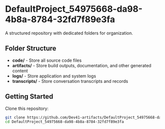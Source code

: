 # DefaultProject_54975668-da98-4b8a-8784-32fd7f89e3fa
A structured repository with dedicated folders for organization.

## Folder Structure

- **code/** - Store all source code files
- **artifacts/** - Store build outputs, documentation, and other generated content
- **logs/** - Store application and system logs
- **transcripts/** - Store conversation transcripts and records

## Getting Started

Clone this repository:
```bash
git clone https://github.com/Dev41-artifacts/DefaultProject_54975668-da98-4b8a-8784-32fd7f89e3fa
cd DefaultProject_54975668-da98-4b8a-8784-32fd7f89e3fa
```
